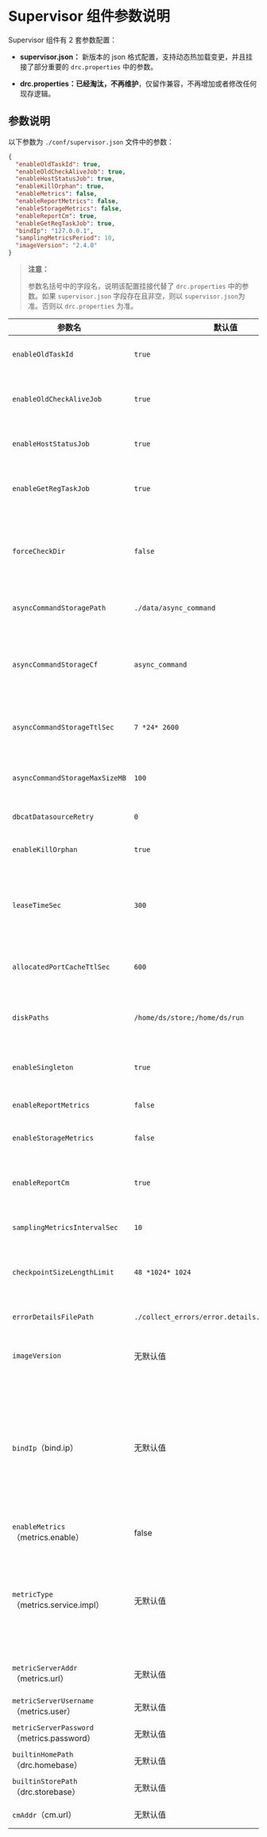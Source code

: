 # Supervisor 组件参数说明

Supervisor 组件有 2 套参数配置：

- **supervisor.json：** 新版本的 json 格式配置，支持动态热加载变更，并且挂接了部分重要的 `drc.properties` 中的参数。

- **drc.properties：已经淘汰，不再维护**，仅留作兼容，不再增加或者修改任何现存逻辑。

## 参数说明

以下参数为 `./conf/supervisor.json` 文件中的参数：

```json
{
  "enableOldTaskId": true,
  "enableOldCheckAliveJob": true,
  "enableHostStatusJob": true,
  "enableKillOrphan": true,
  "enableMetrics": false,
  "enableReportMetrics": false,
  "enableStorageMetrics": false,
  "enableReportCm": true,
  "enableGetRegTaskJob": true,
  "bindIp": "127.0.0.1",
  "samplingMetricsPeriod": 10,
  "imageVersion": "2.4.0"
}
```

> **注意：**
>
> 参数名括号中的字段名，说明该配置挂接代替了 `drc.properties` 中的参数。如果 `supervisor.json` 字段存在且非空，则以 `supervisor.json`为准。否则以 `drc.properties` 为准。

| **参数名** | **默认值** | **描述** |
| --- | --- | --- |
| `enableOldTaskId` | `true` | 是否开启 taskId 机制。 |
| `enableOldCheckAliveJob`| `true` | 是否开启主动汇报组件健康检查汇报任务。 |
| `enableHostStatusJob` | `true` | 是否开启机器状态汇报任务。 |
| `enableGetRegTaskJob` | `true` | 是否开启从 CM 获取注册的组件信息任务。 |
| `forceCheckDir` | `false` | 使用 `ps` 命令检查本地任务进程时，是否检查是预期的目录下的。 |
| `asyncCommandStoragePath` | `./data/async_command` | 异步命令本地存储目录。 |
| `asyncCommandStorageCf` | `async_command` | 异步命令本地存储在 RocksDB 中的 Column Family 名称。 |
| `asyncCommandStorageTtlSec` | `7 *24* 2600` | 异步命令本地存储数据 TTL 时间，单位为秒。 |
| `asyncCommandStorageMaxSizeMB` | `100` | 异步命令本地存储数据最大体积，单位为 MB。 |
| `dbcatDatasourceRetry` | `0` | dbcat 数据源重试次数。 |
| `enableKillOrphan` | `true`| 是否是残留的 Connector。 |
| `leaseTimeSec` | `300` | 给 Connector 自动退出机制下发的租约时间，单位为秒。 |
| `allocatedPortCacheTtlSec` | `600` | 端口分配缓存过期时间，单位为秒。 |
| `diskPaths` | `/home/ds/store;/home/ds/run` | 数据盘挂载目录，用于磁盘占用信息采集。 |
| `enableSingleton` | `true` | 是否开启 Supervisor 进程单实例。|
| `enableReportMetrics` | `false` | 是否开启汇报指标。 |
| `enableStorageMetrics` | `false` | 是否开启本地指标存储。 |
| `enableReportCm` | `true` | 是否开启心跳等信息主动汇报给 CM 组件。 |
| `samplingMetricsIntervalSec` | `10` | 指标采集周期，单位为秒。 |
| `checkpointSizeLengthLimit` | `48 *1024* 1024` | 组件位点文件体积限制，单位为 Byte。 |
| `errorDetailsFilePath` | `./collect_errors/error.details.report.process` | 错误信息本地存储文件。 |
| `imageVersion` | 无默认值 | 用于记录当前环境的镜像版本。 |
| `bindIp`（bind.ip） | 无默认值 | 当前环境用于汇报的 IP。Docker 和外部机器 IP 可能不同，或者多网卡情况，需要指定一个 IP 作为当前 Supervisor 身份标识。 |
| `enableMetrics`（metrics.enable） | false | 是否开启指标采集。|
| `metricType`（metrics.service.impl） | 无默认值 | 指标汇报类型。取值为空，表示不汇报。取值为 INFLUXDB，表示汇报到 InfluxDB 中。|
| `metricServerAddr`（metrics.url） | 无默认值 | 指标汇报目标访问地址。 |
| `metricServerUsername`（metrics.user） | 无默认值 | 指标汇报目标账号。 |
| `metricServerPassword`（metrics.password） | 无默认值 | 指标汇报目标密码。 |
| `builtinHomePath`（drc.homebase） | 无默认值 | 组件部署目录。 |
| `builtinStorePath`（drc.storebase） | 无默认值 | Store 部署目录。 |
| `cmAddr`（cm.url） | 无默认值 | CM 访问地址。 |
